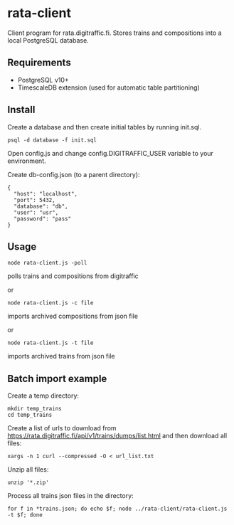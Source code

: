 # rata-client
Client program for rata.digitraffic.fi. Stores trains and compositions into a local PostgreSQL database.

## Requirements

- PostgreSQL v10+
- TimescaleDB extension (used for automatic table partitioning)

## Install

Create a database and then create initial tables by running init.sql.
```
psql -d database -f init.sql
```

Open config.js and change config.DIGITRAFFIC_USER variable to your environment.

Create db-config.json (to a parent directory):
```
{
  "host": "localhost",
  "port": 5432,
  "database": "db",
  "user": "usr",
  "password": "pass"
}
```

## Usage
```
node rata-client.js -poll
```
polls trains and compositions from digitraffic

or
```
node rata-client.js -c file
```
imports archived compositions from json file

or
```
node rata-client.js -t file
```
imports archived trains from json file

## Batch import example

Create a temp directory:
```
mkdir temp_trains
cd temp_trains
```
Create a list of urls to download from https://rata.digitraffic.fi/api/v1/trains/dumps/list.html and then download all files:
```
xargs -n 1 curl --compressed -O < url_list.txt
```
Unzip all files:
```
unzip '*.zip'
```
Process all trains json files in the directory:
```
for f in *trains.json; do echo $f; node ../rata-client/rata-client.js -t $f; done
```
